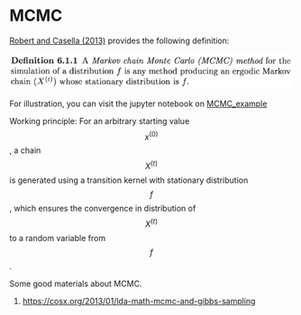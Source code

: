 # MCMC

[Robert and Casella (2013)](https://www.springer.com/gp/book/9781475730715) provides the following definition:

![](mcmc-def.png)

For illustration, you can visit the jupyter notebook on [MCMC_example](http://nbviewer.jupyter.org/github/szcf-weiya/MonteCarlo/blob/master/MCMC/MCMC_example.ipynb)

Working principle: For an arbitrary starting value $$x^{(0)}$$, a chain $$X^{(t)}$$ is generated using a transition kernel with stationary distribution $$f$$, which ensures the convergence in distribution of $$X^{(t)}$$ to a random variable from $$f$$.

Some good materials about MCMC.

1. https://cosx.org/2013/01/lda-math-mcmc-and-gibbs-sampling
